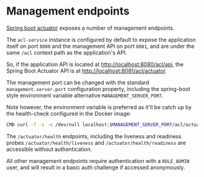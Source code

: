 # Management endpoints

[Spring boot actuator](https://docs.spring.io/spring-boot/docs/current/actuator-api/htmlsingle/) exposes
a number of management endpoints.

The `acl-service` instance is configured by default to expose the application itself on port `8080` and the management
API on port `8081`, and are under the same `/acl` context path as the application's API.

So, if the application API is located at [http://localhost:8080/acl/api](http://localhost:8080/acl/api), the
Spring Boot Actuator API is at [http://localhost:8081/acl/actuator](http://localhost:8081/acl/actuator).

The management port can be changed with the standard `management.server.port` configuration property,
including the spring-boot style environment variable alternative `MANAGEMENT_SERVER_PORT`.

Note however, the environment variable is preferred as it'll be catch up by the health-check configured in the Docker image:

```bash
CMD curl -f -s -o /dev/null localhost:$MANAGEMENT_SERVER_PORT/acl/actuator/health || exit 1
```

The `/actuator/health` endpoints, including the liveness and readiness probes `/actuator/health/liveness` and `/actuator/health/readiness`
are accessible without authentication.

All other management endpoints require authentication with a `ROLE_ADMIN` user, and will result in a basic auth challenge if accessed anonymously.